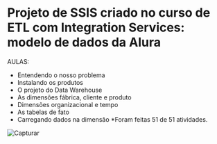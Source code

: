 # Projeto de SSIS criado no curso de ETL com Integration Services: modelo de dados da Alura

AULAS:
- Entendendo o nosso problema
- Instalando os produtos
- O projeto do Data Warehouse
- As dimensões fábrica, cliente e produto
- Dimensões organizacional e tempo
- As tabelas de fato
- Carregando dados na dimensão
*Foram feitas 51 de 51 atividades.

![Capturar](https://user-images.githubusercontent.com/25754870/183065634-7e882ebd-3e0b-41b9-ba89-e3ad35c675c1.PNG)
